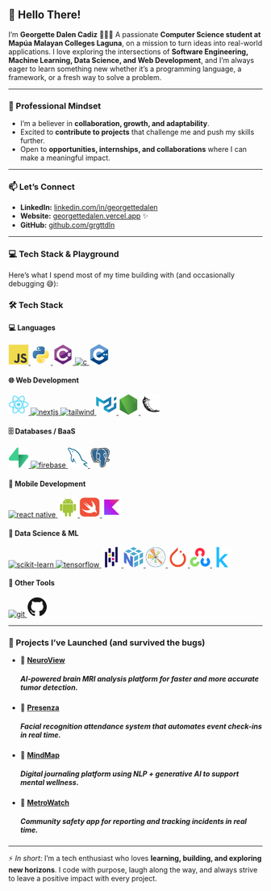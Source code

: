 ## 👋 Hello There!

I’m **Georgette Dalen Cadiz** 👩🏻‍💻
A passionate **Computer Science student at Mapúa Malayan Colleges Laguna**, on a mission to turn ideas into real-world applications. I love exploring the intersections of **Software Engineering, Machine Learning, Data Science, and Web Development**, and I’m always eager to learn something new whether it’s a programming language, a framework, or a fresh way to solve a problem.

---

### 💼 Professional Mindset

* I’m a believer in **collaboration, growth, and adaptability**.
* Excited to **contribute to projects** that challenge me and push my skills further.
* Open to **opportunities, internships, and collaborations** where I can make a meaningful impact.

---

### 📫 Let’s Connect

* **LinkedIn:** [linkedin.com/in/georgettedalen](https://www.linkedin.com/in/georgettedalen)
* **Website:** [georgettedalen.vercel.app](https://georgettedalen.vercel.app/) ✨
* **GitHub:** [github.com/grgttdln](https://github.com/grgttdln)

---

### 💻 Tech Stack & Playground

Here’s what I spend most of my time building with (and occasionally debugging 😅):

### 🛠️ Tech Stack  
#### 💻 Languages
<a href="https://developer.mozilla.org/en-US/docs/Web/JavaScript" target="_blank" rel="noreferrer"> 
  <img src="https://raw.githubusercontent.com/devicons/devicon/master/icons/javascript/javascript-original.svg" alt="javascript" width="40" height="40"/> 
</a> 
<a href="https://www.python.org" target="_blank" rel="noreferrer"> 
  <img src="https://raw.githubusercontent.com/devicons/devicon/master/icons/python/python-original.svg" alt="python" width="40" height="40"/> 
</a> 
<a href="https://learn.microsoft.com/en-us/dotnet/csharp/" target="_blank" rel="noreferrer"> 
  <img src="https://raw.githubusercontent.com/devicons/devicon/master/icons/csharp/csharp-original.svg" alt="csharp" width="40" height="40"/> 
</a>
<a href="https://en.cppreference.com/w/" target="_blank" rel="noreferrer"> 
  <img src="https://upload.wikimedia.org/wikipedia/commons/1/19/C_Logo.png" alt="c" width="40" height="40"/> 
</a>
<a href="https://en.cppreference.com/w/" target="_blank" rel="noreferrer"> 
  <img src="https://raw.githubusercontent.com/devicons/devicon/master/icons/cplusplus/cplusplus-original.svg" alt="c++" width="40" height="40"/> 
</a>

<br>

#### 🌐 Web Development
<a href="https://react.dev/" target="_blank" rel="noreferrer"> 
  <img src="https://raw.githubusercontent.com/devicons/devicon/master/icons/react/react-original.svg" alt="react" width="40" height="40"/> 
</a> 
<a href="https://nextjs.org/" target="_blank" rel="noreferrer"> 
  <img src="https://cdn.worldvectorlogo.com/logos/nextjs-2.svg" alt="nextjs" width="40" height="40"/> 
</a> 
<a href="https://tailwindcss.com/" target="_blank" rel="noreferrer"> 
  <img src="https://www.vectorlogo.zone/logos/tailwindcss/tailwindcss-icon.svg" alt="tailwind" width="40" height="40"/> 
</a> 
<a href="https://mui.com/" target="_blank" rel="noreferrer"> 
  <img src="https://raw.githubusercontent.com/devicons/devicon/master/icons/materialui/materialui-original.svg" alt="mui" width="40" height="40"/> 
</a> 
<a href="https://nodejs.org/" target="_blank" rel="noreferrer"> 
  <img src="https://raw.githubusercontent.com/devicons/devicon/master/icons/nodejs/nodejs-original.svg" alt="nodejs" width="40" height="40"/> 
</a> 
<a href="https://flask.palletsprojects.com/" target="_blank" rel="noreferrer">
  <img src="https://raw.githubusercontent.com/devicons/devicon/master/icons/flask/flask-original.svg" alt="flask" width="40" height="40"/>
</a>

<br>

#### 🗄️ Databases / BaaS
<a href="https://supabase.com/" target="_blank" rel="noreferrer"> 
  <img src="https://raw.githubusercontent.com/devicons/devicon/master/icons/supabase/supabase-original.svg" alt="supabase" width="40" height="40"/> 
</a> 
<a href="https://firebase.google.com/" target="_blank" rel="noreferrer"> 
  <img src="https://www.vectorlogo.zone/logos/firebase/firebase-icon.svg" alt="firebase" width="40" height="40"/> 
</a> 
<a href="https://www.mysql.com/" target="_blank" rel="noreferrer"> 
  <img src="https://raw.githubusercontent.com/devicons/devicon/master/icons/mysql/mysql-original.svg" alt="mysql" width="40" height="40"/> 
</a>
<a href="https://www.postgresql.org/" target="_blank" rel="noreferrer"> 
  <img src="https://raw.githubusercontent.com/devicons/devicon/master/icons/postgresql/postgresql-original.svg" alt="postgresql" width="40" height="40"/> 
</a>

<br>

#### 📱 Mobile Development
<a href="https://reactnative.dev/" target="_blank" rel="noreferrer"> 
  <img src="https://reactnative.dev/img/header_logo.svg" alt="react native" width="40" height="40"/> 
</a> 
<a href="https://developer.android.com/" target="_blank" rel="noreferrer"> 
  <img src="https://raw.githubusercontent.com/devicons/devicon/master/icons/android/android-original.svg" alt="android" width="40" height="40"/> 
</a> 
<a href="https://developer.apple.com/swift/" target="_blank" rel="noreferrer"> 
  <img src="https://raw.githubusercontent.com/devicons/devicon/master/icons/swift/swift-original.svg" alt="swift" width="40" height="40"/> 
</a> 
<a href="https://kotlinlang.org/" target="_blank" rel="noreferrer"> 
  <img src="https://raw.githubusercontent.com/devicons/devicon/master/icons/kotlin/kotlin-original.svg" alt="kotlin" width="40" height="40"/> 
</a>  

<br>

#### 🧠 Data Science & ML
<a href="https://scikit-learn.org/" target="_blank" rel="noreferrer"> 
  <img src="https://upload.wikimedia.org/wikipedia/commons/0/05/Scikit_learn_logo_small.svg" alt="scikit-learn" width="40" height="40"/> 
</a> 
<a href="https://www.tensorflow.org/" target="_blank" rel="noreferrer"> 
  <img src="https://www.vectorlogo.zone/logos/tensorflow/tensorflow-icon.svg" alt="tensorflow" width="40" height="40"/> 
</a>
<a href="https://pandas.pydata.org/" target="_blank" rel="noreferrer"> 
  <img src="https://raw.githubusercontent.com/devicons/devicon/master/icons/pandas/pandas-original.svg" alt="pandas" width="40" height="40"/> 
</a>
<a href="https://numpy.org/" target="_blank" rel="noreferrer"> 
  <img src="https://raw.githubusercontent.com/devicons/devicon/master/icons/numpy/numpy-original.svg" alt="numpy" width="40" height="40"/> 
</a>
<a href="https://matplotlib.org/" target="_blank" rel="noreferrer"> 
  <img src="https://raw.githubusercontent.com/devicons/devicon/master/icons/matplotlib/matplotlib-original.svg" alt="matplotlib" width="40" height="40"/> 
</a>
<a href="https://pytorch.org/" target="_blank" rel="noreferrer"> 
  <img src="https://raw.githubusercontent.com/devicons/devicon/master/icons/pytorch/pytorch-original.svg" alt="pytorch" width="40" height="40"/> 
</a>
<a href="https://opencv.org/" target="_blank" rel="noreferrer"> 
  <img src="https://raw.githubusercontent.com/devicons/devicon/master/icons/opencv/opencv-original.svg" alt="opencv" width="40" height="40"/> 
</a>
<a href="https://www.kaggle.com/" target="_blank" rel="noreferrer"> 
  <img src="https://raw.githubusercontent.com/devicons/devicon/master/icons/kaggle/kaggle-original.svg" alt="kaggle" width="40" height="40"/> 
</a>



#### 🔧 Other Tools
<a href="https://git-scm.com/" target="_blank" rel="noreferrer"> 
  <img src="https://www.vectorlogo.zone/logos/git-scm/git-scm-icon.svg" alt="git" width="40" height="40"/> 
</a> 
<a href="https://github.com/" target="_blank" rel="noreferrer"> 
  <img src="https://raw.githubusercontent.com/devicons/devicon/master/icons/github/github-original.svg" alt="github" width="40" height="40"/> 
</a>  

---

### 🚀 Projects I’ve Launched (and survived the bugs)


* 🧠 [**NeuroView**](https://github.com/grgttdln/NeuroView-Mobile)
  ##### AI-powered brain MRI analysis platform for faster and more accurate tumor detection.

* 👥 [**Presenza**](https://github.com/grgttdln/Attendance-Face-Recognition)
  ##### Facial recognition attendance system that automates event check-ins in real time.

* 📝 [**MindMap**](https://github.com/grgttdln/MindMap)
  ##### Digital journaling platform using NLP + generative AI to support mental wellness.

* 🚨 [**MetroWatch**](https://github.com/grgttdln/MetroWatch-Mobile)
  ##### Community safety app for reporting and tracking incidents in real time.


---

⚡ *In short:* I’m a tech enthusiast who loves **learning, building, and exploring new horizons**. I code with purpose, laugh along the way, and always strive to leave a positive impact with every project.

